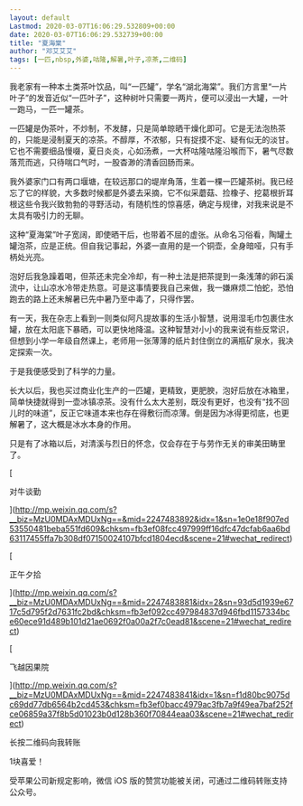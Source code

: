 ```yaml
---
layout: default
Lastmod: 2020-03-07T16:06:29.532809+00:00
date: 2020-03-07T16:06:29.532739+00:00
title: "夏海棠"
author: "邓艾艾艾"
tags: [一匹,nbsp,外婆,咕隆,解暑,叶子,凉茶,二维码]
---
```


  

  

我老家有一种本土类茶叶饮品，叫“一匹罐”，学名“湖北海棠”。我们方言里“一片叶子”的发音近似“一匹叶子”，这种树叶只需要一两片，便可以浸出一大罐，一叶一跑马，一匹一罐茶。  

一匹罐是伪茶叶，不炒制，不发酵，只是简单晾晒干燥化即可。它是无法泡热茶的，只能是浸制夏天的凉茶。不醇厚，不浓郁，只有捉摸不定、疑有似无的淡甘。它也不需要细品慢啜，夏日炎炎，心如汤煮，一大杯咕隆咕隆沿喉而下，暑气尽数落荒而逃，只待喘口气时，一股杳渺的清香回肠而来。

我外婆家门口有两口堰塘，在较远那口的堤岸角落，生着一棵一匹罐茶树。我已经忘了它的样貌，大多数时候都是外婆去采摘，它不似采蘑菇、捡橡子、挖葛根折耳根这些令我兴致勃勃的寻野活动，有随机性的惊喜感，确定与规律，对我来说是不太具有吸引力的无聊。

这种“夏海棠”叶子宽阔，即使晒干后，也带着不屈的虚张。从命名习俗看，陶罐土罐泡茶，应是正统。但自我记事起，外婆一直用的是一个铜壶，全身暗哑，只有手柄处光亮。

泡好后我急躁着喝，但茶还未完全冷却，有一种土法是把茶提到一条浅薄的卵石溪流中，让山凉水冷带走热意。可是这事情要我自己来做，我一嫌麻烦二怕蛇，恐怕跑去的路上还未解暑已先中暑乃至中毒了，只得作罢。

有一天，我在杂志上看到一则类似阿凡提故事的生活小智慧，说用湿毛巾包裹住水罐，放在太阳底下暴晒，可以更快地降温。这种智慧对小小的我来说有些反常识，但想到小学一年级自然课上，老师用一张薄薄的纸片封住倒立的满瓶矿泉水，我决定探索一次。

于是我便感受到了科学的力量。

长大以后，我也买过商业化生产的一匹罐，更精致，更肥腴，泡好后放在冰箱里，简单快捷就得到一壶冰镇凉茶。没有什么太大差别，既没有更好，也没有“找不回儿时的味道”，反正它味道本来也存在得敷衍而凉薄。倒是因为冰得更彻底，也更解暑了，这大概是冰水本身的作用。

只是有了冰箱以后，对清溪与烈日的怀念，仅会存在于与劳作无关的审美田畴里了。

[

对牛谈勤





](http://mp.weixin.qq.com/s?__biz=MzU0MDAxMDUxNg==&mid=2247483892&idx=1&sn=1e0e18f907ed53550481beba551fd609&chksm=fb3ef08fcc497999ff16dfc47dcfab6aa6bd63117455ffa7b308df07150024107bfcd1804ecd&scene=21#wechat_redirect)

[

正午夕拾





](http://mp.weixin.qq.com/s?__biz=MzU0MDAxMDUxNg==&mid=2247483881&idx=2&sn=93d5d1939e6717c5d795f2d7631fc2bd&chksm=fb3ef092cc497984837d946fbd1157334bce60ece91d489b101d21ae0692f0a00a2f7c0ead81&scene=21#wechat_redirect)

[

飞越因果院





](http://mp.weixin.qq.com/s?__biz=MzU0MDAxMDUxNg==&mid=2247483841&idx=1&sn=f1d80bc9075dc69dd77db6564b2cd453&chksm=fb3ef0bacc4979ac3fb7a9f49ea7baf252fce06859a37f8b5d01023b0d128b360f70844eaa03&scene=21#wechat_redirect)

长按二维码向我转账

1块喜爱！

受苹果公司新规定影响，微信 iOS 版的赞赏功能被关闭，可通过二维码转账支持公众号。

